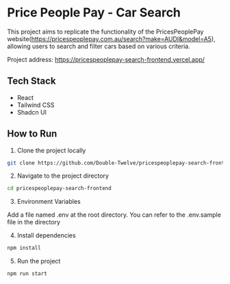 # Price People Pay - Car Search

This project aims to replicate the functionality of the PricesPeoplePay website(https://pricespeoplepay.com.au/search?make=AUDI&model=A5), allowing users to search and filter cars based on various criteria.

Project address: https://pricespeoplepay-search-frontend.vercel.app/

## Tech Stack

- React
- Tailwind CSS
- Shadcn UI

## How to Run

1. Clone the project locally

```bash
git clone https://github.com/Double-Twelve/pricespeoplepay-search-frontend.git
```

2. Navigate to the project directory

```bash
cd pricespeoplepay-search-frontend
```

3. Environment Variables

Add a file named .env at the root directory. You can refer to the .env.sample file in the directory

4. Install dependencies

```bash
npm install
```

5. Run the project

```bash
npm run start
```
